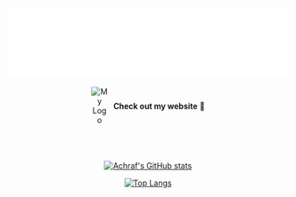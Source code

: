 <div align="center">

  ![Hi there](images/hero.svg)

  <a href="https://yandouzi.me" style="text-decoration: none; display: flex; flex-direction: row; align-items: center; justify-content: center;">
    <img src="images/logo_white.png" alt="My Logo" width="30" height="auto" style="border-radius: 5%; margin-right: 10px;">
    <strong>Check out my website</strong> &nbsp;🔗
  </a>

  <br>
  <br>
  <br>


  [![Achraf's GitHub stats](https://read-me-stats.vercel.app/api?username=AchrafYndz&theme=github_dark&show_icons=true&include_all_commits=true&show_private=true&rank_icon=github&hide=stars,contribs,issues&show=prs_merged_percentage&card_width=310px)](https://github.com/AchrafYndz/AchrafYndz)

  [![Top Langs](https://read-me-stats.vercel.app/api/top-langs/?username=AchrafYndz&show_private=true&layout=compact&size_weight=0.5&count_weight=0.5&hide=typescript,jupyter%20notebook,html,css,scss&langs_count=4&card_width=435px&theme=github_dark)](https://github.com/anuraghazra/github-readme-stats)
</div>